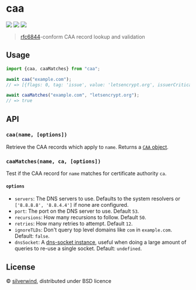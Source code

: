 # caa
[![](https://img.shields.io/npm/v/caa.svg?style=flat)](https://www.npmjs.org/package/caa) [![](https://img.shields.io/npm/dm/caa.svg)](https://www.npmjs.org/package/caa) [![](https://packagephobia.com/badge?p=caa)](https://packagephobia.com/result?p=caa)

> [rfc6844](https://tools.ietf.org/html/rfc6844)-conform CAA record lookup and validation

## Usage

```js
import {caa, caaMatches} from "caa";

await caa("example.com");
// => [{flags: 0, tag: 'issue', value: 'letsencrypt.org', issuerCritical: false}]

await caaMatches("example.com", "letsencrypt.org");
// => true
```

## API
### `caa(name, [options])`

Retrieve the CAA records which apply to `name`. Returns a [`CAA` object](https://github.com/mafintosh/dns-packet/#caa).

### `caaMatches(name, ca, [options])`

Test if the CAA record for `name` matches for certificate authority `ca`.

#### `options`

- `servers`: The DNS servers to use. Defaults to the system resolvers or `['8.8.8.8', '8.8.4.4']` if none are configured.
- `port`: The port on the DNS server to use. Default `53`.
- `recursions`: How many recursions to follow. Default `50`.
- `retries`: How many retries to attempt. Default `12`.
- `ignoreTLDs`: Don't query top level domains like `com` in `example.com`. Default: `false`.
- `dnsSocket`: A [dns-socket instance](https://github.com/mafintosh/dns-socket#var-socket--dnsoptions), useful when doing a large amount of queries to re-use a single socket. Default: `undefined`.

## License

© [silverwind](https://github.com/silverwind), distributed under BSD licence
